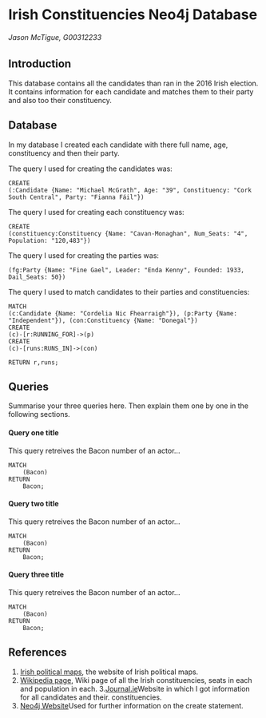 # Irish Constituencies Neo4j Database
###### Jason McTigue, G00312233

## Introduction
This database contains all the candidates than ran in the 2016 Irish election. It contains information for each candidate and matches them to their party and also too their constituency.


## Database
In my database I created each candidate with there full name, age, constituency and then their party.


The query I used for creating the candidates was:

```cypher
CREATE
(:Candidate {Name: "Michael McGrath", Age: "39", Constituency: "Cork South Central", Party: "Fianna Fáil"})
```

The query I used for creating each constituency was:

```cypher
CREATE 
(constituency:Constituency {Name: "Cavan-Monaghan", Num_Seats: "4", Population: "120,483"})
```

The query I used for creating the parties was:

```cypher
(fg:Party {Name: "Fine Gael", Leader: "Enda Kenny", Founded: 1933, Dail_Seats: 50})
```
The query I used to match candidates to their parties and constituencies:

```cypher
MATCH
(c:Candidate {Name: "Cordelia Nic Fhearraigh"}), (p:Party {Name: "Independent"}), (con:Constituency {Name: "Donegal"})
CREATE
(c)-[r:RUNNING_FOR]->(p)
CREATE
(c)-[runs:RUNS_IN]->(con)

RETURN r,runs;

```

## Queries
Summarise your three queries here.
Then explain them one by one in the following sections.

#### Query one title
This query retreives the Bacon number of an actor...
```cypher
MATCH
	(Bacon)
RETURN
	Bacon;
```

#### Query two title
This query retreives the Bacon number of an actor...
```cypher
MATCH
	(Bacon)
RETURN
	Bacon;
```

#### Query three title
This query retreives the Bacon number of an actor...
```cypher
MATCH
	(Bacon)
RETURN
	Bacon;
```

## References
1. [Irish political maps](http://irishpoliticalmaps.blogspot.ie/2012/06/constituency-commission-boundary.html), the website of Irish political maps.
2. [Wikipedia page](https://en.wikipedia.org/wiki/Parliamentary_constituencies_in_the_Republic_of_Ireland), Wiki page of all the Irish constituencies, seats in each and population in each.
3.[Journal.ie](http://www.thejournal.ie/election-2016/constituency)Website in which I got information for all candidates and their. constituencies.
4. [Neo4j Website](http://neo4j.com/docs/stable/query-create.html)Used for further information on the create statement.